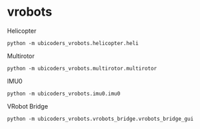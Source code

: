 # vrobots

Helicopter

```
python -m ubicoders_vrobots.helicopter.heli
```

Multirotor

```
python -m ubicoders_vrobots.multirotor.multirotor
```

IMU0

```
python -m ubicoders_vrobots.imu0.imu0
```

VRobot Bridge

```
python -m ubicoders_vrobots.vrobots_bridge.vrobots_bridge_gui
```
